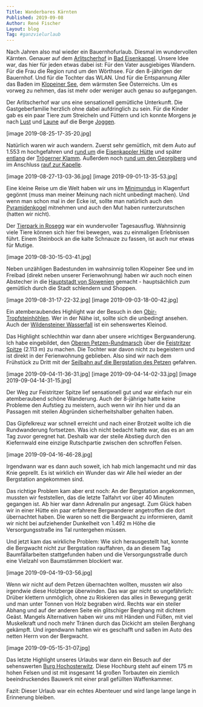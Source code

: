 ```yaml
---
Title: Wanderbares Kärnten
Published: 2019-09-08
Author: René Fischer
Layout: blog
Tag: #ganzvielurlaub
---
```

Nach Jahren also mal wieder ein Bauernhofurlaub. Diesmal im wundervollen Kärnten. Genauer auf dem [Arlitscherhof](https://www.arlitscherhof.at/) in [Bad Eisenkappel](https://www.bad-eisenkappel.info/). Unsere Idee war, das hier für jeden etwas dabei ist: Für den Vater ausgiebiges Wandern. Für die Frau die Region rund um den Wörthsee. Für den 8-jährigen der Bauernhof. Und für die Tochter das WLAN. Und für die Entspannung Aller das Baden im [Klopeiner See](https://de.wikipedia.org/wiki/Klopeiner_See), dem wärmsten See Österreichs. Um es vorweg zu nehmen, das ist mehr oder weniger auch genau so aufgegangen. 

Der Arlitscherhof war uns eine sensationell gemütliche Unterkunft. Die Gastgeberfamilie herzlich ohne dabei aufdringlich zu sein. Für die Kinder gab es ein paar Tiere zum Streicheln und Füttern und ich konnte Morgens je nach [Lust](https://www.komoot.de/tour/103833694) und [Laune](https://www.komoot.de/tour/103833629) auf die Berge [Joggen](https://www.komoot.de/tour/103833747).

[image 2019-08-25-17-35-20.jpg]

Natürlich waren wir auch wandern. Zuerst sehr gemütlich, mit dem Auto auf 1.553 m hochgefahren und [rund um](https://www.komoot.de/tour/103833834) die [Eisenkappler Hütte](https://de.wikipedia.org/wiki/Eisenkappler_H%C3%BCtte) und später [entlang](https://www.komoot.de/tour/103833666) der [Trögerner Klamm](https://de.wikipedia.org/wiki/Tr%C3%B6gerner_Klamm). Außerdem noch [rund um den Georgiberg](https://www.komoot.de/tour/103833804) und im Anschluss [rauf zur Kapelle](https://www.komoot.de/tour/103833780).

[image 2019-08-27-13-03-36.jpg]
[image 2019-09-01-13-35-53.jpg]

Eine kleine Reise um die Welt haben wir uns im [Minimundus](https://www.minimundus.at/) in Klagenfurt gegönnt (muss man meiner Meinung nach nicht unbedingt machen). Und wenn man schon mal in der Ecke ist, sollte man natürlich auch den [Pyramidenkogel](https://www.pyramidenkogel.info/) mitnehmen und auch den Mut haben runterzurutschen (hatten wir nicht).

Der [Tierpark in Rosegg](http://www.rosegg.at/) war ein wundervoller Tagesausflug. Wahnsinnig viele Tiere können sich hier frei bewegen, was zu einmaligen Erlebnissen führt. Einem Steinbock an die kalte Schnauze zu fassen, ist auch nur etwas für Mutige. 

[image 2019-08-30-15-03-41.jpg]

Neben unzähligen Badestunden im wahnsinnig tollen Klopeiner See und im Freibad (direkt neben unserer Ferienwohnung) haben wir auch noch einen Abstecher in die [Hauptstadt von Slowenien](https://de.wikipedia.org/wiki/Ljubljana) gemacht - hauptsächlich zum gemütlich durch die Stadt schlendern und Shoppen. 

[image 2019-08-31-17-22-32.jpg]
[image 2019-09-03-18-00-42.jpg]

Ein atemberaubendes Highlight war der Besuch in den [Obir-Tropfsteinhöhlen](https://www.hoehlen.at/hoehleninfo.html). Wer in der Nähe ist, sollte sich die unbedingt ansehen. Auch der [Wildensteiner Wasserfall](https://www.klopeinersee.at/regionentdecken/ausflugsziele/wildensteiner-wasserfall/) ist ein sehenswertes Kleinod.

Das Highlight schlechthin war dann aber unsere »richtige« Bergwanderung. Ich habe eingebildet, den [Oberen Petzen-Rundmarsch](https://www.komoot.de/tour/103833499) über die [Feistritzer Spitze](https://www.bergfex.at/sommer/kaernten/touren/wanderung/5774,voelkermarkt-feistritzer-spitze/) (2.113 m) zu machen. Die Tochter war davon nicht zu begeistern und ist direkt in der Ferienwohnung geblieben. Also sind wir nach dem Frühstück zu Dritt mit der [Seilbahn auf die Bergstation des Petzen](https://www.petzen.net/de/) gefahren.

[image 2019-09-04-11-36-31.jpg]
[image 2019-09-04-14-02-33.jpg]
[image 2019-09-04-14-31-15.jpg]

Der Weg zur Feistritzer Spitze lief sensationell gut und war einfach nur ein atemberaubend schöne Wanderung. Auch der 8-jährige hatte keine Probleme den Aufstieg zu meistern, auch wenn wir ihn hier und da an Passagen mit steilen Abgründen sicherheitshalber gehalten haben.

Das Gipfelkreuz war schnell erreicht und nach einer Brotzeit wollte ich die Rundwanderung fortsetzen. Was ich nicht bedacht hatte war, das es an am Tag zuvor geregnet hat. Deshalb war der steile Abstieg durch den Kiefernwald eine einzige Rutschpartie zwischen den schroffen Felsen. 

[image 2019-09-04-16-46-28.jpg]

Irgendwann war es dann auch soweit, ich hab mich langemacht und mir das Knie geprellt. Es ist wirklich ein Wunder das wir Alle heil wieder an der Bergstation angekommen sind. 

Das richtige Problem kam aber erst noch: An der Bergstation angekommen, mussten wir feststellen, das die letzte Talfahrt vor über 40 Minuten gegangen ist. Ab hier war dann Adrenalin pur angesagt. Zum Glück haben wir in einer Hütte ein paar erfahrene Bergwanderer angetroffen die dort übernachtet haben. Die waren so nett die Bergwacht zu informieren, damit wir nicht bei aufziehender Dunkelheit von 1.492 m Höhe die Versorgungsstraße ins Tal runtergehen müssen.

Und jetzt kam das wirkliche Problem: Wie sich herausgestellt hat, konnte die Bergwacht nicht zur Bergstation rauffahren, da an diesem Tag Baumfällarbeiten stattgefunden haben und die Versorgungsstraße durch eine Vielzahl von Baumstämmen blockiert war. 

[image 2019-09-04-19-03-56.jpg]

Wenn wir nicht auf dem Petzen übernachten wollten, mussten wir also irgendwie diese Holzberge überwinden. Das war gar nicht so ungefährlich: Drüber klettern unmöglich, ohne zu Riskieren das alles in Bewegung gerät und man unter Tonnen von Holz begraben wird. Rechts war ein steiler Abhang und auf der anderen Seite ein glitschiger Berghang mit dichtem Geäst. Mangels Alternativen haben wir uns mit Händen und Füßen, mit viel Muskelkraft und noch mehr Tränen durch das Dickicht am steilen Berghang gekämpft. Und irgendwann hatten wir es geschafft und saßen im Auto des netten Herrn von der Bergwacht. 

[image 2019-09-05-15-31-07.jpg]

Das letzte Highlight unseres Urlaubs war dann ein Besuch auf der sehenswerten [Burg Hochosterwitz](https://de.wikipedia.org/wiki/Burg_Hochosterwitz). Diese Hochburg steht auf einem 175 m hohen Felsen und ist mit insgesamt 14 großen Torbauten ein ziemlich beeindruckendes Bauwerk mit einer prall gefüllten Waffenkammer.

Fazit: Dieser Urlaub war ein echtes Abenteuer und wird lange lange lange in Erinnerung bleiben.